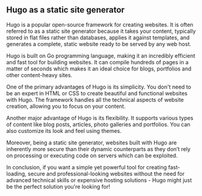 ## Hugo as a static site generator 

Hugo is a popular open-source framework for creating websites. It is often referred to as a static site generator because it takes your content, typically stored in flat files rather than databases, applies it against templates, and generates a complete, static website ready to be served by any web host.

Hugo is built on Go programming language, making it an incredibly efficient and fast tool for building websites. It can compile hundreds of pages in a matter of seconds which makes it an ideal choice for blogs, portfolios and other content-heavy sites.

One of the primary advantages of Hugo is its simplicity. You don't need to be an expert in HTML or CSS to create beautiful and functional websites with Hugo. The framework handles all the technical aspects of website creation, allowing you to focus on your content.

Another major advantage of Hugo is its flexibility. It supports various types of content like blog posts, articles, photo galleries and portfolios. You can also customize its look and feel using themes.

Moreover, being a static site generator, websites built with Hugo are inherently more secure than their dynamic counterparts as they don’t rely on processing or executing code on servers which can be exploited.

In conclusion, if you want a simple yet powerful tool for creating fast-loading, secure and professional-looking websites without the need for advanced technical skills or expensive hosting solutions - Hugo might just be the perfect solution you're looking for! 